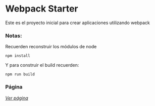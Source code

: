 # Webpack Starter

Este es el proyecto inicial para crear aplicaciones utilizando webpack

### Notas: 
Recuerden reconstruir los módulos de node
```
npm install
```
Y para construir el build recuerden:
```
npm run build
```
### Página

_[Ver página](https://kamatxo.github.io/todo-js/)_

